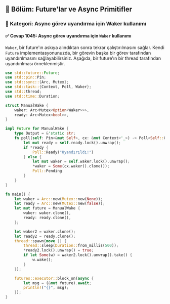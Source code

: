 ## 📘 Bölüm: Future'lar ve Async Primitifler
### 🔹 Kategori: Async görev uyandırma için Waker kullanımı
#### ✅ Cevap 1045: Async görev uyandırma için `Waker` kullanımı

`Waker`, bir future'ın askıya alındıktan sonra tekrar çalıştırılmasını sağlar. Kendi `Future` implementasyonunuzda, bir görevin başka bir görev tarafından uyandırılmasını sağlayabilirsiniz. Aşağıda, bir future'ın bir thread tarafından uyandırılması örneklenmiştir.

```rust
use std::future::Future;
use std::pin::Pin;
use std::sync::{Arc, Mutex};
use std::task::{Context, Poll, Waker};
use std::thread;
use std::time::Duration;

struct ManualWake {
    waker: Arc<Mutex<Option<Waker>>>,
    ready: Arc<Mutex<bool>>,
}

impl Future for ManualWake {
    type Output = &'static str;
    fn poll(self: Pin<&mut Self>, cx: &mut Context<'_>) -> Poll<Self::Output> {
        let mut ready = self.ready.lock().unwrap();
        if *ready {
            Poll::Ready("Uyandırıldı!")
        } else {
            let mut waker = self.waker.lock().unwrap();
            *waker = Some(cx.waker().clone());
            Poll::Pending
        }
    }
}

fn main() {
    let waker = Arc::new(Mutex::new(None));
    let ready = Arc::new(Mutex::new(false));
    let mut future = ManualWake {
        waker: waker.clone(),
        ready: ready.clone(),
    };

    let waker2 = waker.clone();
    let ready2 = ready.clone();
    thread::spawn(move || {
        thread::sleep(Duration::from_millis(500));
        *ready2.lock().unwrap() = true;
        if let Some(w) = waker2.lock().unwrap().take() {
            w.wake();
        }
    });

    futures::executor::block_on(async {
        let msg = (&mut future).await;
        println!("{}", msg);
    });
}
```
